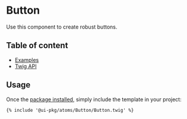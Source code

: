 # Button <Badges :texts="badges" />

<script setup>
  import pkg from '@studiometa/ui/atoms/Button/package.json';

  const badges = [`v${pkg.version}`, 'Twig'];
</script>

Use this component to create robust buttons.

## Table of content

- [Examples](./examples.md)
- [Twig API](./twig-api.md)

## Usage

Once the [package installed](/guide/installation/), simply include the template in your project:

```twig
{% include '@ui-pkg/atoms/Button/Button.twig' %}
```
